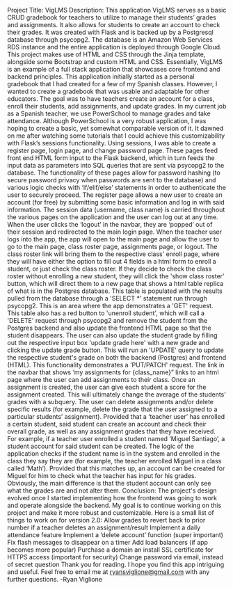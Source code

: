 Project Title: VigLMS
Description:
This application VigLMS serves as a basic CRUD gradebook for teachers to utilize to manage their students’ grades and assignments. It also allows for students to create an account to check their grades. It was created with Flask and is backed up by a Postgresql database through psycopg2. The database is an Amazon Web Services RDS instance and the entire application is deployed through Google Cloud. This project makes use of HTML and CSS through the Jinja template, alongside some Bootstrap and custom HTML and CSS. Essentially, VigLMS is an example of a full stack application that showcases core frontend and backend principles.
This application initially started as a personal gradebook that I had created for a few of my Spanish classes. However, I wanted to create a gradebook that was usable and adaptable for other educators. The goal was to have teachers create an account for a class, enroll their students, add assignments, and update grades. In my current job as a Spanish teacher, we use PowerSchool to manage grades and take attendance. Although PowerSchool is a very robust application, I was hoping to create a basic, yet somewhat comparable version of it. It dawned on me after watching some tutorials that I could achieve this customizability with Flask’s sessions functionality. Using sessions, I was able to create a register page, login page, and change password page. These pages feed front end HTML form input to the Flask backend, which in turn feeds the input data as parameters into SQL queries that are sent via psycopg2 to the database. The functionality of these pages allow for password hashing (to secure password privacy when passwords are sent to the database) and various logic checks with ‘if/elif/else’ statements in order to authenticate the user to securely proceed. The register page allows a new user to create an account (for free) by submitting some basic information and log in with said information. The session data (username, class name) is carried throughout the various pages on the application and the user can log out at any time. When the user clicks the ‘logout’ in the navbar, they are ‘popped’ out of their session and redirected to the main login page. 
When the teacher user logs into the app, the app will open to the main page and allow the user to go to the main page, class roster page, assignments page, or logout. The class roster link will bring them to the respective class' enroll page, where they will have either the option to fill out 4 fields in a html form to enroll a student, or just check the class roster. If they decide to check the class roster without enrolling a new student, they will click the 'show class roster' button, which will direct them to a new page that shows a html table replica of what is in the Postgres database. This table is populated with the results pulled from the database through a 'SELECT *' statement run through psycopg2. This is an area where the app demonstrates a 'GET' request. This table also has a red button to 'unenroll student', which will call a 'DELETE' request through psycopg2 and remove the student from the Postgres backend and also update the frontend HTML page so that the student disappears. The user can also update the student grade by filling out the respective input box 'update grade here' with a new grade and clicking the update grade button. This will run an 'UPDATE' query to update the respective student's grade on both the backend (Postgres) and frontend (HTML). This functionality demonstrates a 'PUT/PATCH' request.
The link in the navbar that shows ‘my assignments for {class_name}” links to an html page where the user can add assignments to their class. Once an assignment is created, the user can give each student a score for the assignment created. This will ultimately change the average of the students’ grades with a subquery. The user can delete assignments and/or delete specific results (for example, delete the grade that the user assigned to a particular students’ assignment). 
    Provided that a ‘teacher user’ has enrolled a certain student, said student can create an account and check their overall grade, as well as any assignment grades that they have received. For example, if a teacher user enrolled a student named ‘Miguel Santiago’, a student account for said student can be created. The logic of the application checks if the student name is in the system and enrolled in the class they say they are (for example, the teacher enrolled Miguel in a class called ‘Math’). Provided that this matches up, an account can be created for Miguel for him to check what the teacher has input for his grades. Obviously, the main difference is that the student account can only see what the grades are and not alter them.
Conclusion:
The project's design evolved once I started implementing how the frontend was going to work and operate alongside the backend. My goal is to continue working on this project and make it more robust and customizable. Here is a small list of things to work on for version 2.0:
Allow grades to revert back to prior number if a teacher deletes an assignment/result
Implement a daily attendance feature
Implement a ‘delete account’ function (super important)
Fix flash messages to disappear on a timer
Add load balancers (if app becomes more popular)
Purchase a domain an install SSL certificate for HTTPS access (important for security)
Change password via email, instead of secret question
Thank you for reading. I hope you find this app intriguing and useful. Feel free to email me at ryansviglione@gmail.com with any further questions.
-Ryan Viglione


